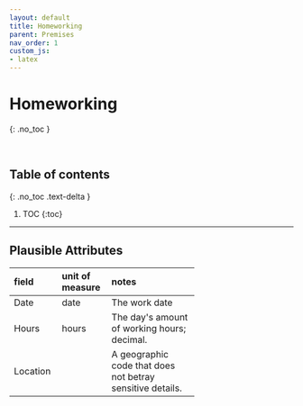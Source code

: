 ```yaml
---
layout: default
title: Homeworking
parent: Premises
nav_order: 1
custom_js:
- latex
---
```


# Homeworking
{: .no_toc }

<br>

## Table of contents
{: .no_toc .text-delta }

1. TOC
{:toc}

---

## Plausible Attributes

<table style="width: 65%;">
    <colgroup>
        <col span="1" style="width: 8.0%;">
        <col span="1" style="width: 8.0%;">
        <col span="1" style="width: 41.0%;">
    </colgroup>
    <thead><tr style="text-align: left">
        <th>field</th><th>unit of<br>measure</th><th>notes</th></tr>
    </thead>
    <tr><td>Date</td>
        <td>date</td><td>The work date</td></tr>
    <tr><td>Hours</td>
        <td>hours</td><td>The day's amount of working hours; decimal.</td></tr>
    <tr><td>Location</td>
        <td></td><td>A geographic code that does not betray sensitive details.</td></tr>
</table>

<br>
<br>

<br>
<br>
